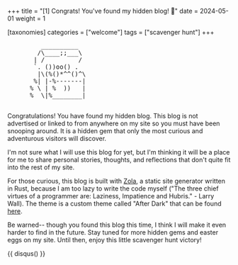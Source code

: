 +++
title = "[1] Congrats! You've found my hidden blog! 🎉"
date = 2024-05-01
weight = 1

[taxonomies]
categories = ["welcome"]
tags = ["scavenger hunt"]
+++

<div>
      <body>
            <pre>
         __________
        /\____;;___\
       | /         /
       `. ())oo() .
        |\(%()*^^()^\
       %| |-%-------|
      % \ | %  ))   |
      %  \|%________|
                  </pre>
      </body>
</div>

Congratulations! You have found my hidden blog. This blog is not advertised or linked to from anywhere on my site so you must have been snooping around. It is a hidden gem that only the most curious and adventurous visitors will discover.

<!-- more -->

I'm not sure what I will use this blog for yet, but I'm thinking it will be a place for me to share personal stories, thoughts, and reflections that don't quite fit into the rest of my site.

For those curious, this blog is built with [Zola](https://www.getzola.org/), a static site generator written in Rust, because I am too lazy to write the code myself ("The three chief virtues of a programmer are: Laziness, Impatience and Hubris." - Larry Wall). The theme is a custom theme called "After Dark" that can be found [here](https://github.com/getzola/after-dark).

Be warned-- though you found this blog this time, I think I will make it even harder to find in the future. Stay tuned for more hidden gems and easter eggs on my site. Until then, enjoy this little scavenger hunt victory!

{{ disqus() }}
